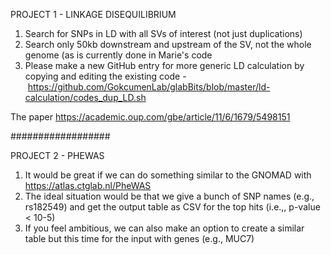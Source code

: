 PROJECT 1 - LINKAGE DISEQUILIBRIUM
1. Search for SNPs in LD with all SVs of interest (not just duplications)
2. Search only 50kb downstream and upstream of the SV, not the whole genome (as is currently done in Marie's code
3. Please make a new GitHub entry for more generic LD calculation by copying and editing the existing code - https://github.com/GokcumenLab/glabBits/blob/master/ld-calculation/codes_dup_LD.sh

The paper https://academic.oup.com/gbe/article/11/6/1679/5498151

##################

PROJECT 2 - PHEWAS
1. It would be great if we can do something similar to the GNOMAD with https://atlas.ctglab.nl/PheWAS 
2. The ideal situation would be that we give a bunch of SNP names (e.g., rs182549) and get the output table as CSV for the top hits (i.e.,, p-value < 10-5)
3. If you feel ambitious, we can also make an option to create a similar table but this time for the input with genes (e.g., MUC7)
